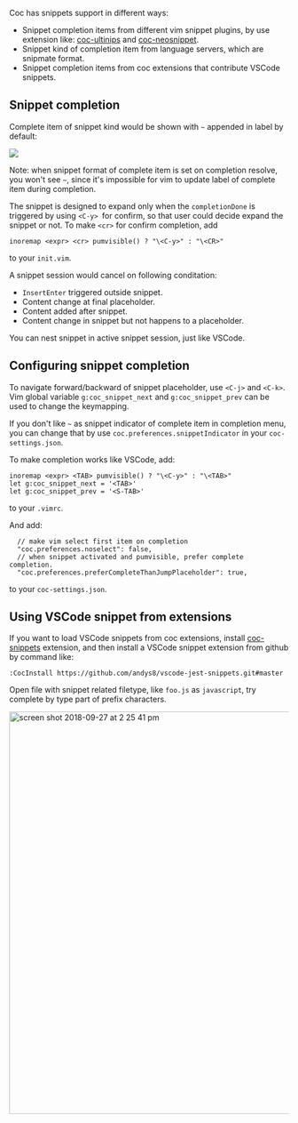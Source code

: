 Coc has snippets support in different ways:

* Snippet completion items from different vim snippet plugins, by use extension like: [coc-ultinips](https://www.npmjs.com/package/coc-ultisnips) and [coc-neosnippet](https://www.npmjs.com/package/coc-neosnippet).
* Snippet kind of completion item from language servers, which are snipmate format.
* Snippet completion items from coc extensions that contribute VSCode snippets.

## Snippet completion

Complete item of snippet kind would be shown with `~` appended in label by default:

![](https://user-images.githubusercontent.com/251450/42562999-b4eb9634-852f-11e8-9f61-bab2bc19db3f.png)

Note: when snippet format of complete item is set on completion resolve, you won't see `~`, since it's impossible for vim to update label of complete item during completion.

The snippet is designed to expand only when the `completionDone` is triggered by using `<C-y> `for confirm, so that user could decide expand the snippet or not. To make `<cr>` for confirm completion, add

``` vim
inoremap <expr> <cr> pumvisible() ? "\<C-y>" : "\<CR>"
```
to your `init.vim`.

A snippet session would cancel on following conditation:

* `InsertEnter` triggered outside snippet.
* Content change at final placeholder.
* Content added after snippet.
* Content change in snippet but not happens to a placeholder.

You can nest snippet in active snippet session, just like VSCode.

## Configuring snippet completion

To navigate forward/backward of snippet placeholder, use `<C-j>` and `<C-k>`.
Vim global variable `g:coc_snippet_next` and `g:coc_snippet_prev` can be used to change the keymapping.

If you don't like `~` as snippet indicator of complete item in completion menu, you can change that by use `coc.preferences.snippetIndicator` in your `coc-settings.json`.

To make completion works like VSCode, add:

``` vim
inoremap <expr> <TAB> pumvisible() ? "\<C-y>" : "\<TAB>"
let g:coc_snippet_next = '<TAB>'
let g:coc_snippet_prev = '<S-TAB>'
```
to your `.vimrc`.

And add:

``` jsonc
  // make vim select first item on completion
  "coc.preferences.noselect": false,
  // when snippet activated and pumvisible, prefer complete completion.
  "coc.preferences.preferCompleteThanJumpPlaceholder": true,
```
to your `coc-settings.json`.

## Using VSCode snippet from extensions

If you want to load VSCode snippets from coc extensions, install [coc-snippets](https://github.com/neoclide/coc-snippets) extension, and then install a VSCode snippet extension from github by command like:

```
:CocInstall https://github.com/andys8/vscode-jest-snippets.git#master
```

Open file with snippet related filetype, like `foo.js` as `javascript`, try complete by type part of prefix characters.

<img width="724" alt="screen shot 2018-09-27 at 2 25 41 pm" src="https://user-images.githubusercontent.com/251450/46127038-edadb280-c261-11e8-8e94-957b6d62c9a9.png">
